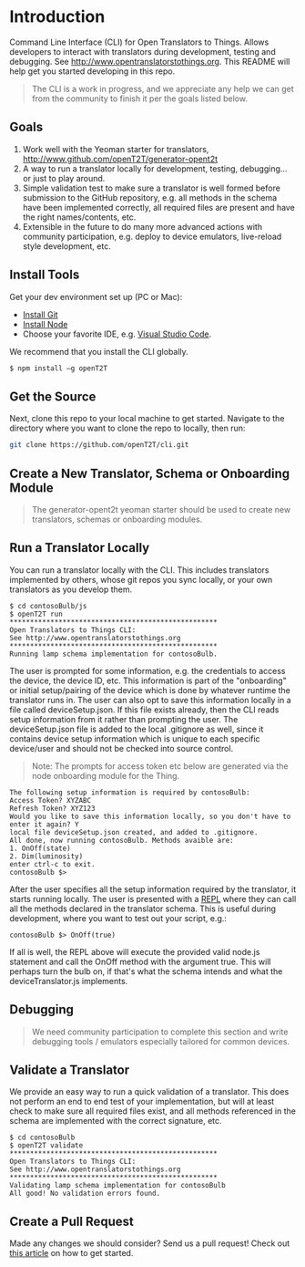 # Introduction

Command Line Interface (CLI) for Open Translators to Things. Allows developers to interact with translators during development, testing and debugging. See http://www.opentranslatorstothings.org. This README will help get you started developing in this repo.

> The CLI is a work in progress, and we appreciate any help we can get from the community to finish it per the goals listed below.

## Goals
1. Work well with the Yeoman starter for translators, http://www.github.com/openT2T/generator-opent2t
2. A way to run a translator locally for development, testing, debugging... or just to play around.
3. Simple validation test to make sure a translator is well formed before submission to the GitHub repository, e.g. all methods in the schema have been implemented correctly, all required files are present and have the right names/contents, etc. 
4. Extensible in the future to do many more advanced actions with community participation, e.g. deploy to device emulators, live-reload style development, etc. 

## Install Tools

Get your dev environment set up (PC or Mac):
* [Install Git](http://git-scm.com/downloads)
* [Install Node](https://nodejs.org/en/download/)
* Choose your favorite IDE, e.g. [Visual Studio Code](https://code.visualstudio.com/).

We recommend that you install the CLI globally.

```bash
$ npm install –g openT2T
```

## Get the Source

Next, clone this repo to your local machine to get started. Navigate to the directory where you want to clone the repo
to locally, then run:

```bash
git clone https://github.com/openT2T/cli.git
```

## Create a New Translator, Schema or Onboarding Module

> The generator-opent2t yeoman starter should be used to create new translators, schemas or onboarding modules.

## Run a Translator Locally

You can run a translator locally with the CLI. This includes translators implemented by others, whose git repos you sync locally, or your own translators as you develop them.

```
$ cd contosoBulb/js
$ openT2T run 
***************************************************
Open Translators to Things CLI:
See http://www.opentranslatorstothings.org
***************************************************
Running lamp schema implementation for contosoBulb.
```

The user is prompted for some information, e.g. the credentials to access the device, the device ID, etc. This information is part of the "onboarding" or initial setup/pairing of the device which is done by whatever runtime the translator runs in. The user can also opt to save this information locally in a file called deviceSetup.json. If this file exists already, then the CLI reads setup information from it rather than prompting the user. The deviceSetup.json file is added to the local .gitignore as well, since it contains device setup information which is unique to each specific device/user and should not be checked into source control.

> Note: The prompts for access token etc below are generated via the node onboarding module for the Thing. 

```
The following setup information is required by contosoBulb:
Access Token? XYZABC
Refresh Token? XYZ123
Would you like to save this information locally, so you don't have to enter it again? Y
local file deviceSetup.json created, and added to .gitignore.
All done, now running contosoBulb. Methods avaible are:
1. OnOff(state)
2. Dim(luminosity)
enter ctrl-c to exit.
contosoBulb $>
```

After the user specifies all the setup information required by the translator, it starts running locally. The user is presented with a 
[REPL](https://nodejs.org/api/repl.html) where they can call all the methods declared in the translator schema. This is useful during development, where you want to test out your script, e.g.:

```
contosoBulb $> OnOff(true)
```

If all is well, the REPL above will execute the provided valid node.js statement and call the OnOff method with the argument true.
This will perhaps turn the bulb on, if that's what the schema intends and what the deviceTranslator.js implements.

## Debugging

> We need community participation to complete this section and write debugging tools / emulators especially tailored for common devices.

## Validate a Translator

We provide an easy way to run a quick validation of a translator. This does not perform an end to end test of your implementation, but will at least check to make sure all required files exist,
and all methods referenced in the schema are implemented with the correct signature, etc.

```
$ cd contosoBulb
$ openT2T validate
***************************************************
Open Translators to Things CLI:
See http://www.opentranslatorstothings.org
***************************************************
Validating lamp schema implementation for contosoBulb
All good! No validation errors found.
```

## Create a Pull Request
Made any changes we should consider? Send us a pull request! Check out [this article](https://help.github.com/articles/creating-a-pull-request/)
on how to get started.
